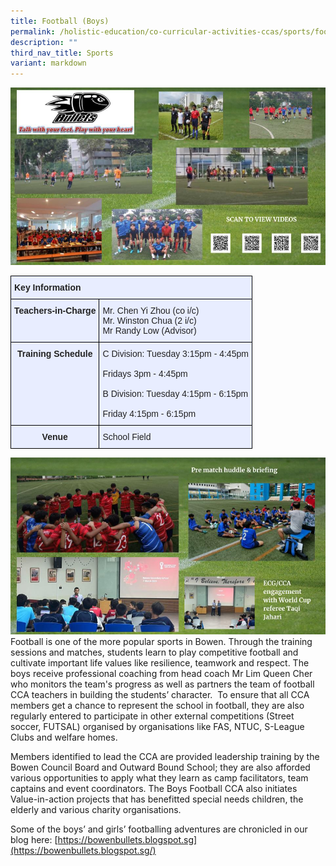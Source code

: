```yaml
---
title: Football (Boys)
permalink: /holistic-education/co-curricular-activities-ccas/sports/football-boys/
description: ""
third_nav_title: Sports
variant: markdown
---
```

![](/images/CCAs/Sports/Soccer%20Boys/football%20boys%20main.jpg)
<style type="text/css">
.tg  {border-collapse:collapse;border-spacing:0;}
.tg td{border-color:black;border-style:solid;border-width:1px;font-family:Arial, sans-serif;font-size:14px;
  overflow:hidden;padding:10px 5px;word-break:normal;}
.tg th{border-color:black;border-style:solid;border-width:1px;font-family:Arial, sans-serif;font-size:14px;
  font-weight:normal;overflow:hidden;padding:10px 5px;word-break:normal;}
.tg .tg-xwen{background-color:#E8EDFF;color:#222;font-weight:bold;text-align:left;vertical-align:middle}
.tg .tg-1uvx{background-color:#E8EDFF;color:#222;font-weight:bold;text-align:center;vertical-align:middle}
.tg .tg-vqm8{background-color:#E8EDFF;color:#222;text-align:left;vertical-align:top}
.tg .tg-mbkz{background-color:#E8EDFF;color:#222;font-weight:bold;text-align:center;vertical-align:top}
.tg .tg-lr6o{background-color:#E8EDFF;color:#222;text-align:left;vertical-align:middle}
</style>
<table class="tg">
<thead>
  <tr>
    <th class="tg-xwen" colspan="2"><span style="color:#222">Key Information</span></th>
  </tr>
</thead>
<tbody>
  <tr>
    <td class="tg-mbkz">Teachers-in-Charge</td>
    <td class="tg-vqm8">Mr. Chen Yi Zhou (co i/c)<br>Mr. Winston Chua (2 i/c)<br>Mr Randy Low (Advisor) <br></td>
  </tr>
  <tr>
    <td class="tg-mbkz">Training Schedule</td>
    <td class="tg-lr6o"><span style="color:#222">C Division: Tuesday 3:15pm - 4:45pm</span><br><br><span style="color:#222">                    Fridays 3pm - 4:45pm</span><br><br><span style="color:#222">B Division: Tuesday 4:15pm - 6:15pm</span><br><br><span style="color:#222">                    Friday 4:15pm - 6:15pm</span><br></td>
  </tr>
  <tr>
    <td class="tg-1uvx"><span style="color:#222"> </span>Venue</td>
    <td class="tg-lr6o"><span style="color:#222">School Field</span></td>
  </tr>
</tbody>
</table>

![](/images/CCAs/Sports/Soccer%20Boys/football%20boys%20collage.jpg)
Football is one of the more popular sports in Bowen. Through the training sessions and matches, students learn to play competitive football and cultivate important life values like resilience, teamwork and respect. The boys receive professional coaching from head coach Mr Lim Queen Cher who monitors the team's progress as well as partners the team of football CCA teachers in building the students’ character.&nbsp; To ensure that all CCA members get a chance to represent the school in football, they are also regularly entered to participate in other external competitions (Street soccer, FUTSAL) organised by organisations like FAS, NTUC, S-League Clubs and welfare homes.  

  

Members identified to lead the CCA are provided leadership training by the Bowen Council Board and Outward Bound School; they are also afforded various opportunities to apply what they learn as camp facilitators, team captains and event coordinators. The Boys Football CCA also initiates Value-in-action projects that has benefitted special needs children, the elderly and various charity organisations.&nbsp;


Some of the boys’ and girls’ footballing adventures are chronicled in our blog here:&nbsp;[https://bowenbullets.blogspot.sg](https://bowenbullets.blogspot.sg/)